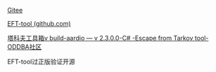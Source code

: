 [Gitee](https://gitee.com/x-nai/eft-tool)

[EFT-tool (github.com)](https://github.com/fastwalkergy/EFT-tool)

[塔科夫工具箱v build-aardio — v 2.3.0.0-C# -Escape from Tarkov tool-ODDBA社区](https://sns.oddba.cn/108155.html)

EFT-tool过正版验证开源

